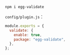 ```bash
npm i egg-validate
```

`config/plugin.js`：

```javascript
module.exports = {
  validate: {
    enable: true,
    package: "egg-validate",
  },
};
```

